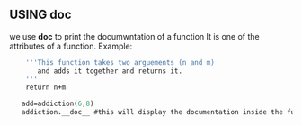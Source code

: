
## USING __doc__ 
we use __doc__ to print the documwntation of a function
It is one of the attributes of a function.
Example:
```def addiction(n.m):
	'''This function takes two arguements (n and m)
	   and adds it together and returns it.
	'''
	return n+m

   add=addiction(6,8)
   addiction.__doc__ #this will display the documentation inside the function
```
